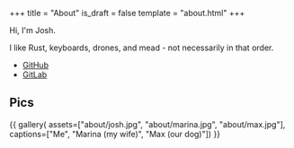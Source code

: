 +++
title = "About"
is_draft = false
template = "about.html"
+++

Hi, I'm Josh.

I like Rust, keyboards, drones, and mead - not necessarily in that order.

 * [GitHub](https://github.com/jrobsonchase)
 * [GitLab](https://gitlab.com/jrobsonchase)

## Pics

{{ gallery( assets=["about/josh.jpg", "about/marina.jpg", "about/max.jpg"], captions=["Me", "Marina (my wife)", "Max (our dog)"]) }}